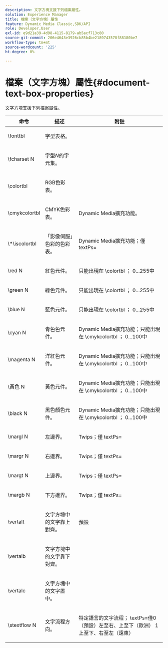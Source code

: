 ```yaml
---
description: 文字方塊支援下列檔案屬性。
solution: Experience Manager
title: 檔案（文字方塊）屬性
feature: Dynamic Media Classic,SDK/API
role: Developer,User
exl-id: e9d21a39-4d98-4115-8179-ab5acf713c80
source-git-commit: 206e4643e3926cb85b4be2189743578f88180be7
workflow-type: tm+mt
source-wordcount: '225'
ht-degree: 0%

---
```


# 檔案（文字方塊）屬性{#document-text-box-properties}

文字方塊支援下列檔案屬性。

<table id="table_8E1DF8E6BD894D7A9ACFC839918E2315"> 
 <thead> 
  <tr> 
   <th class="entry"> <b>命令</b> </th> 
   <th class="entry"> <b>描述</b> </th> 
   <th class="entry"> <b>附註</b> </th> 
  </tr> 
 </thead>
 <tbody> 
  <tr> 
   <td> <span class="codeph"> \fonttbl </span> </td> 
   <td> <p>字型表格。 </p> </td> 
   <td> <p> </p> </td> 
  </tr> 
  <tr> 
   <td> <span class="codeph"> \fcharset <span class="varname"> N </span> </span> </td> 
   <td> <p>字型<i>N</i>的字元集。 </p> </td> 
   <td> <p> </p> </td> 
  </tr> 
  <tr> 
   <td> <span class="codeph"> \colortbl </span> </td> 
   <td> <p>RGB色彩表。 </p> </td> 
   <td> <p> </p> </td> 
  </tr> 
  <tr> 
   <td> <span class="codeph"> \cmykcolortbl </span> </td> 
   <td> <p>CMYK色彩表。 </p> </td> 
   <td> <p>Dynamic Media擴充功能。 </p> </td> 
  </tr> 
  <tr> 
   <td> <span class="codeph"> \*\iscolortbl </span> </td> 
   <td> <p>「影像伺服」色彩的色彩表。 </p> </td> 
   <td> <p>Dynamic Media擴充功能；僅<span class="codeph"> textPs= </span> </p> </td> 
  </tr> 
  <tr> 
   <td> <span class="codeph"> \red <span class="varname"> N </span> </span> </td> 
   <td> <p>紅色元件。 </p> </td> 
   <td> <p>只能出現在<span class="codeph"> \colortbl </span>； 0...255中 </p> </td> 
  </tr> 
  <tr> 
   <td> <span class="codeph"> \green <span class="varname"> N </span> </span> </td> 
   <td> <p>綠色元件。 </p> </td> 
   <td> <p>只能出現在<span class="codeph"> \colortbl </span>； 0...255中 </p> </td> 
  </tr> 
  <tr> 
   <td> <span class="codeph"> \blue <span class="varname"> N </span> </span> </td> 
   <td> <p>藍色元件。 </p> </td> 
   <td> <p>只能出現在<span class="codeph"> \colortbl </span>； 0...255中 </p> </td> 
  </tr> 
  <tr> 
   <td> <span class="codeph"> \cyan <span class="varname"> N </span> </span> </td> 
   <td> <p>青色色元件。 </p> </td> 
   <td> <p>Dynamic Media擴充功能；只能出現在<span class="codeph"> \cmykcolortbl </span>； 0...100中 </p> </td> 
  </tr> 
  <tr> 
   <td> <span class="codeph"> \magenta <span class="varname"> N </span> </span> </td> 
   <td> <p>洋紅色元件。 </p> </td> 
   <td> <p>Dynamic Media擴充功能；只能出現在<span class="codeph"> \cmykcolortbl </span>； 0...100中 </p> </td> 
  </tr> 
  <tr> 
   <td> <span class="codeph"> \黃色<span class="varname"> N </span> </span> </td> 
   <td> <p>黃色元件。 </p> </td> 
   <td> <p>Dynamic Media擴充功能；只能出現在<span class="codeph"> \cmykcolortbl </span>； 0...100中 </p> </td> 
  </tr> 
  <tr> 
   <td> <span class="codeph"> \black <span class="varname"> N </span> </span> </td> 
   <td> <p>黑色顏色元件。 </p> </td> 
   <td> <p>Dynamic Media擴充功能；只能出現在<span class="codeph"> \cmykcolortbl </span>； 0...100中 </p> </td> 
  </tr> 
  <tr> 
   <td> <span class="codeph"> \margl <span class="varname"> N </span> </span> </td> 
   <td> <p>左邊界。 </p> </td> 
   <td> <p>Twips；僅<span class="codeph"> textPs= </span> </p> </td> 
  </tr> 
  <tr> 
   <td> <span class="codeph"> \margr <span class="varname"> N </span> </span> </td> 
   <td> <p>右邊界。 </p> </td> 
   <td> <p>Twips；僅<span class="codeph"> textPs= </span> </p> </td> 
  </tr> 
  <tr> 
   <td> <span class="codeph"> \margt <span class="varname"> N </span> </span> </td> 
   <td> <p>上邊界。 </p> </td> 
   <td> <p>Twips；僅<span class="codeph"> textPs= </span> </p> </td> 
  </tr> 
  <tr> 
   <td> <span class="codeph"> \margb <span class="varname"> N </span> </span> </td> 
   <td> <p>下方邊界。 </p> </td> 
   <td> <p>Twips；僅<span class="codeph"> textPs= </span> </p> </td> 
  </tr> 
  <tr> 
   <td> <span class="codeph"> \vertalt </span> </td> 
   <td> <p>文字方塊中的文字靠上對齊。 </p> </td> 
   <td> <p>預設 </p> </td> 
  </tr> 
  <tr> 
   <td> <span class="codeph"> \vertalb </span> </td> 
   <td> <p>文字方塊中的文字靠下對齊。 </p> </td> 
   <td> <p> </p> </td> 
  </tr> 
  <tr> 
   <td> <span class="codeph"> \vertalc </span> </td> 
   <td> <p>文字方塊中的文字置中。 </p> </td> 
   <td> <p> </p> </td> 
  </tr> 
  <tr> 
   <td> <span class="codeph"> \stextflow <span class="varname"> N </span> </span> </td> 
   <td> <p>文字流程方向。 </p> </td> 
   <td> <p>特定語言的文字流程；<span class="codeph"> textPs=僅</span>0 （預設）左至右、上至下（歐洲） 1上至下、右至左（遠東） </p> </td> 
  </tr> 
 </tbody> 
</table>

